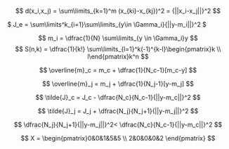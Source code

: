 
$$
d(x_i,x_j) = \sum\limits_{k=1}^m (x_{ki}-x_{kj})^2 = {||x_i-x_j||}^2
$$


$ J_e = \sum\limits^k_{i=1}\sum\limits_{y\in \Gamma_i}{||y-m_i||}^2 $



$$ m_i = \dfrac{1}{N} \sum\limits_{y \in \Gamma_i}y $$
$$
S(n,k) = \dfrac{1}{k!} \sum\limits_{l=1}^k(-1)^{k-l}\begin{pmatrix}k \\ l\end{pmatrix}k^n
$$

$$
\overline{m}_c = m_c + \dfrac{1}{N_c-1}[m_c-y]
$$

$$
\overline{m}_j = m_j + \dfrac{1}{N_j-1}[y-m_j]
$$

$$
\tilde{J}_c = J_c - \dfrac{N_c}{N_c-1}{||y-m_c||}^2
$$

$$
\tilde{J}_j = J_j + \dfrac{N_j}{N_j+1}{||y-m_j||}^2
$$

$$
\dfrac{N_j}{N_j+1}{||y-m_j||}^2< \dfrac{N_c}{N_c-1}{||y-m_c||}^2
$$

$$
X = \begin{pmatrix}0&0&1&5&5 \\ 2&0&0&0&2 \end{pmatrix}
$$

